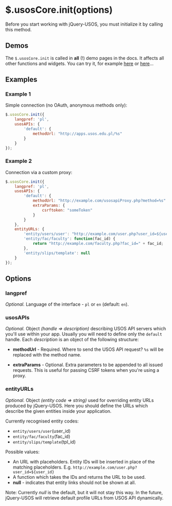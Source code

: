 $.usosCore.init(options)
========================

Before you start working with jQuery-USOS, you must initialize it by
calling this method.

Demos
-----

The `$.usosCore.init` is called in **all** (!) demo pages in the docs. It affects
all other functions and widgets. You can try it, for example
[here](http://jsfiddle.net/gh/get/jquery/1.9.1/dependencies/migrate,ui/MUCI/jquery-usos/tree/master/jsfiddle-demos/core.usosapiFetch)
or [here](http://jsfiddle.net/gh/get/jquery/1.9.1/dependencies/migrate,ui/MUCI/jquery-usos/tree/master/jsfiddle-demos/selector)...

Examples
--------

### Example 1

Simple connection (no OAuth, anonymous methods only):

```javascript
$.usosCore.init({
    langpref: 'pl',
    usosAPIs: {
        'default': {
            methodUrl: "http://apps.usos.edu.pl/%s"
        }
    }
});
```

### Example 2

Connection via a custom proxy:

```javascript
$.usosCore.init({
    langpref: 'pl',
    usosAPIs: {
        'default': {
            methodUrl: "http://example.com/usosapiProxy.php?method=%s"
            extraParams: {
                csrftoken: "someToken"
            }
        }
    },
    entityURLs: {
        'entity/users/user': "http://example.com/user.php?user_id=${user_id}",
        'entity/fac/faculty': function(fac_id) {
            return "http://example.com/faculty.php?fac_id=" + fac_id;
        },
        'entity/slips/template': null
    }
});
```
  
Options
-------

### langpref

*Optional.* Language of the interface - `pl` or `en` (default: `en`).

### usosAPIs

*Optional.* Object *(handle => description)* describing USOS API servers which
you'll use within your app. Usually you will need to define only the `default`
handle. Each *description* is an object of the following structure:

  * **methodUrl** - Required. Where to send the USOS API request? `%s` will be
    replaced with the method name.

  * **extraParams** - Optional. Extra parameters to be appended to all issued
    requests. This is useful for passing CSRF tokens when you're using a proxy.

### entityURLs

*Optional.* Object *(entity code => string)* used for overriding entity URLs
produced by jQuery-USOS. Here you should define the URLs which describe the
given entities inside your application.

Currently recognised entity codes:

  * `entity/users/user`(user_id)
  * `entity/fac/faculty`(fac_id)
  * `entity/slips/template`(tpl_id)

Possible values:

  * An URL with placeholders. Entity IDs will be inserted in place of the
    matching placeholders. E.g. `http://example.com/user.php?user_id=${user_id}`
  * A function which takes the IDs and returns the URL to be used.
  * **null** - indicates that entity links should not be shown at all.

Note: Currently *null* is the default, but it will not stay this way. In the
future, jQuery-USOS will retrieve default profile URLs from USOS API
dynamically.

  
